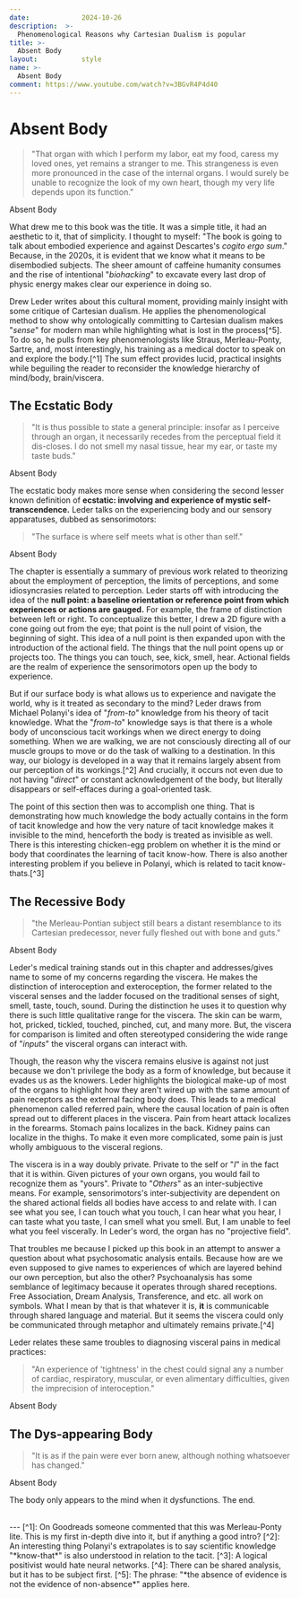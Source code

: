 ```yaml
---
date:             2024-10-26
description:  >-
  Phenomenological Reasons why Cartesian Dualism is popular
title: >-
  Absent Body
layout:           style
name: >-
  Absent Body
comment: https://www.youtube.com/watch?v=3BGvR4P4d40
---
```


# Absent Body

> "That organ with which I perform my labor, eat my food, caress my loved ones, yet remains a stranger to me. This strangeness is even more pronounced in the case of the internal organs. I would surely be unable to recognize the look of my own heart, though my very life depends upon its function."
<figcaption class="blockquote-footer">Absent Body</figcaption>

What drew me to this book was the title. It was a simple title, it had an aesthetic to it, that of simplicity. I thought to myself: "The book is going to talk about embodied experience and against Descartes's *cogito ergo sum*." Because, in the 2020s, it is evident that we know what it means to be disembodied subjects. The sheer amount of caffeine humanity consumes and the rise of intentional "*biohacking*" to excavate every last drop of physic energy makes clear our experience in doing so.

Drew Leder writes about this cultural moment, providing mainly insight with some critique of Cartesian dualism. He applies the phenomenological method to show why ontologically committing to Cartesian dualism makes "*sense*" for modern man while highlighting what is lost in the process[^5]. To do so, he pulls from key phenomenologists like Straus, Merleau-Ponty, Sartre, and, most interestingly, his training as a medical doctor to speak on and explore the body.[^1] The sum effect provides lucid, practical insights while beguiling the reader to reconsider the knowledge hierarchy of mind/body, brain/viscera.

## The Ecstatic Body

> "It is thus possible to state a general principle: insofar as I perceive through an organ, it necessarily recedes from the perceptual field it dis-closes. I do not smell my nasal tissue, hear my ear, or taste my taste buds."
<figcaption class="blockquote-footer">Absent Body</figcaption>

The ecstatic body makes more sense when considering the second lesser known definition of **ecstatic: involving and experience of mystic self-transcendence.** Leder talks on the experiencing body and our sensory apparatuses, dubbed as sensorimotors:

> "The surface is where self meets what is other than self."
<figcaption class="blockquote-footer">Absent Body</figcaption>

The chapter is essentially a summary of previous work related to theorizing about the employment of perception, the limits of perceptions, and some idiosyncrasies related to perception. Leder starts off with introducing the idea of the **null point: a baseline orientation or reference point from which experiences or actions are gauged.** For example, the frame of distinction between left or right. To conceptualize this better, I drew a 2D figure with a cone going out from the eye; that point is the null point of vision, the beginning of sight. This idea of a null point is then expanded upon with the introduction of the actional field. The things that the null point opens up or projects too. The things you can touch, see, kick, smell, hear. Actional fields are the realm of experience the sensorimotors open up the body to experience.

But if our surface body is what allows us to experience and navigate the world, why is it treated as secondary to the mind? Leder draws from Michael Polanyi's idea of "*from-to*" knowledge from his theory of tacit knowledge. What the "*from-to*" knowledge says is that there is a whole body of unconscious tacit workings when we direct energy to doing something. When we are walking, we are not consciously directing all of our muscle groups to move or do the task of walking to a destination. In this way, our biology is developed in a way that it remains largely absent from our perception of its workings.[^2] And crucially, it occurs not even due to not having "*direct*" or constant acknowledgement of the body, but literally disappears or self-effaces during a goal-oriented task.

The point of this section then was to accomplish one thing. That is demonstrating how much knowledge the body actually contains in the form of tacit knowledge and how the very nature of tacit knowledge makes it invisible to the mind, henceforth the body is treated as invisible as well. There is this interesting chicken-egg problem on whether it is the mind or body that coordinates the learning of tacit know-how. There is also another interesting problem if you believe in Polanyi, which is related to tacit know-thats.[^3] 

## The Recessive Body

> "the Merleau-Pontian subject still bears a distant resemblance to its Cartesian predecessor, never fully fleshed out with bone and guts."
<figcaption class="blockquote-footer">Absent Body</figcaption>

Leder's medical training stands out in this chapter and addresses/gives name to some of my concerns regarding the viscera. He makes the distinction of interoception and exteroception, the former related to the visceral senses and the ladder focused on the traditional senses of sight, smell, taste, touch, sound. During the distinction he uses it to question why there is such little qualitative range for the viscera. The skin can be warm, hot, pricked, tickled, touched, pinched, cut, and many more. But, the viscera for comparison is limited and often stereotyped considering the wide range of "*inputs*" the visceral organs can interact with. 

Though, the reason why the viscera remains elusive is against not just because we don't privilege the body as a form of knowledge, but because it evades us as the knowers. Leder highlights the biological make-up of most of the organs to highlight how they aren't wired up with the same amount of pain receptors as the external facing body does. This leads to a medical phenomenon called referred pain, where the causal location of pain is often spread out to different places in the viscera. Pain from heart attack localizes in the forearms. Stomach pains localizes in the back. Kidney pains can localize in the thighs. To make it even more complicated, some pain is just wholly ambiguous to the visceral regions. 

The viscera is in a way doubly private. Private to the self or "*I*" in the fact that it is within. Given pictures of your own organs, you would fail to recognize them as "yours". Private to "*Others*" as an inter-subjective means. For example, sensorimotors's inter-subjectivity are dependent on the shared actional fields all bodies have access to and relate with. I can see what you see, I can touch what you touch, I can hear what you hear, I can taste what you taste, I can smell what you smell. But, I am unable to feel what you feel viscerally. In Leder's word, the organ has no "projective field".

That troubles me because I picked up this book in an attempt to answer a question about what psychosomatic analysis entails. Because how are we even supposed to give names to experiences of which are layered behind our own perception, but also the other? Psychoanalysis has some semblance of legitimacy because it operates through shared receptions. Free Association, Dream Analysis, Transference, and etc. all work on symbols. What I mean by that is that whatever it is, **it** is communicable through shared language and material. But it seems the viscera could only be communicated through metaphor and ultimately remains private.[^4]

Leder relates these same troubles to diagnosing visceral pains in medical practices:

> "An experience of 'tightness' in the chest could signal any a number of cardiac, respiratory, muscular, or even alimentary difficulties, given the imprecision of interoception." 
<figcaption class="blockquote-footer">Absent Body</figcaption>

## The Dys-appearing Body

> "It is as if the pain were ever born anew, although nothing whatsoever has changed."
<figcaption class="blockquote-footer">Absent Body</figcaption>

The body only appears to the mind when it dysfunctions. The end.

<br/>
---
[^1]: On Goodreads someone commented that this was Merleau-Ponty lite. This is my first in-depth dive into it, but if anything a good intro?
[^2]: An interesting thing Polanyi's extrapolates is to say scientific knowledge "*know-that*" is also understood in relation to the tacit.
[^3]: A logical positivist would hate neural networks.
[^4]: There can be shared analysis, but it has to be subject first.
[^5]: The phrase: "*the absence of evidence is not the evidence of non-absence*" applies here.
